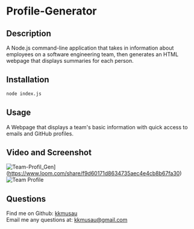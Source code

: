 # Profile-Generator

## Description
A Node.js command-line application that takes in information about employees on a software engineering team, then generates an HTML webpage that displays summaries for each person.

## Installation
```bash
node index.js
```

## Usage
A Webpage that displays a team's basic information with quick access to emails and GitHub profiles.

## Video and Screenshot
![Team-Profil_Gen](https://user-images.githubusercontent.com/101844445/176092355-17096088-d2b0-41f5-9282-8ba2d0105550.gif)](https://www.loom.com/share/f9d60171d8634735aec4e4cb8b67fa30)
![Team Profile](https://user-images.githubusercontent.com/101844445/176091295-a20fc1a0-3d37-4b34-bb93-99c51132cdd5.png)


  ## Questions
  Find me on Github: [kkmusau](https://github.com/kkmusau)
  </br>
  Email me any questions at: kkmusau@gmail.com
 </br>
